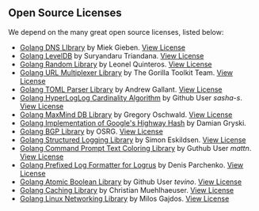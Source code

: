 Open Source Licenses
--------------------

We depend on the many great open source licenses, listed below:

* [Golang DNS LIbrary](https://github.com/miekg/dns) by Miek Gieben. [View License](https://github.com/miekg/dns/blob/master/LICENSE)
* [Golang LevelDB](github.com/syndtr/goleveldb/leveldb) by Suryandaru Triandana. [View License](https://github.com/syndtr/goleveldb/blob/master/LICENSE)
* [Golang Random Library](github.com/leonelquinteros/gorand) by Leonel Quinteros. [View License](https://github.com/leonelquinteros/gorand/blob/master/LICENSE)
* [Golang URL Multiplexer Library](github.com/gorilla/mux) by The Gorilla Toolkit Team. [View License](https://github.com/gorilla/mux/blob/master/LICENSE)
* [Golang TOML Parser Library](github.com/BurntSushi/toml) by Andrew Gallant. [View License](https://github.com/BurntSushi/toml/blob/master/COPYING)
* [Golang HyperLogLog Cardinality Algorithm](github.com/sasha-s/go-hll) by Github User _sasha-s_. [View License](https://github.com/sasha-s/go-hll/blob/master/LICENSE)
* [Golang MaxMind DB Library](github.com/oschwald/maxminddb-golang) by Gregory Oschwald. [View License](https://github.com/oschwald/maxminddb-golang/blob/master/LICENSE)
* [Golang Implementation of Google's Highway Hash](github.com/dgryski/go-highway) by Damian Gryski.
* [Golang BGP Library](github.com/osrg/gobgp/api) by OSRG. [View License](https://github.com/osrg/gobgp/blob/master/LICENSE)
* [Golang Structured Logging Library](github.com/sirupsen/logrus) by Simon Eskildsen. [View License](https://github.com/sirupsen/logrus/blob/master/LICENSE)
* [Golang Command Prompt Text Coloring Library](github.com/mattn/go-colorable) by Guthub User _mattn_. [View License](https://github.com/mattn/go-colorable/blob/master/LICENSE)
* [Golang Prefixed Log Formatter for Logrus](github.com/x-cray/logrus-prefixed-formatter) by Denis Parchenko. [View License](https://github.com/x-cray/logrus-prefixed-formatter/blob/master/LICENSE)
* [Golang Atomic Boolean Library](github.com/tevino/abool) by Github User _tevino_. [View License](https://github.com/tevino/abool/blob/master/LICENSE)
* [Golang Caching Library](github.com/muesli/cache2go) by Christian Muehlhaeuser. [View License](https://github.com/muesli/cache2go/blob/master/LICENSE.txt)
* [Golang Linux Networking Library](github.com/milosgajdos83/tenus) by Milos Gajdos. [View License](https://github.com/milosgajdos83/tenus/blob/master/LICENSE)